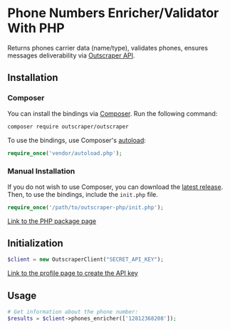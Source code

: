 # Phone Numbers Enricher/Validator With PHP

Returns phones carrier data (name/type), validates phones, ensures messages deliverability via [Outscraper API](https://app.outscraper.com/api-docs#tag/Phones/paths/~1phones-enricher/get).

## Installation

### Composer

You can install the bindings via [Composer](http://getcomposer.org/). Run the following command:

```bash
composer require outscraper/outscraper
```

To use the bindings, use Composer's [autoload](https://getcomposer.org/doc/01-basic-usage.md#autoloading):

```php
require_once('vendor/autoload.php');
```

### Manual Installation

If you do not wish to use Composer, you can download the [latest release](https://github.com/outscraper/outscraper-php/releases). Then, to use the bindings, include the `init.php` file.

```php
require_once('/path/to/outscraper-php/init.php');
```
[Link to the PHP package page](https://packagist.org/packages/outscraper/outscraper)

## Initialization
```php
$client = new OutscraperClient("SECRET_API_KEY");
```
[Link to the profile page to create the API key](https://app.outscraper.com/profile)

## Usage

```php
# Get information about the phone number:
$results = $client->phones_enricher(['12812368208']);
```
